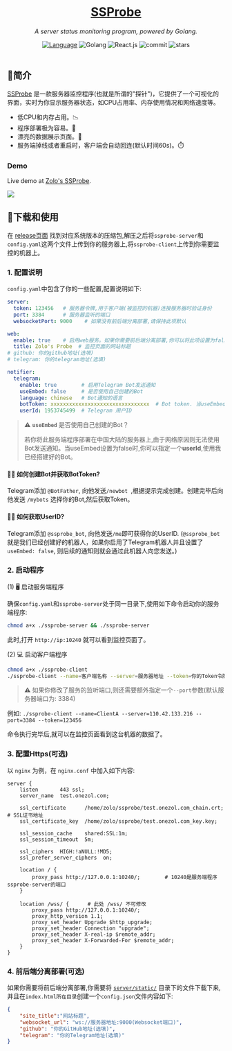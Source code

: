 <div align="center">
  <h1><a href="https://status.onezol.com">SSProbe</a></h1>
  <p><em>A server status monitoring program, powered by Golang.</em></p>
  <a href="https://github.com/realzolo/ssprobe/blob/master/README_CN.md"><img src="https://img.shields.io/badge/简体中文-000000?style=flat&logo=Academia&logoColor=%23FFFFFF" alt="Language" /><a/>
  <img src="https://img.shields.io/badge/Golang-black?style=flat&logo=Go&logoColor=white" alt="Golang" />
  <img src="https://img.shields.io/badge/React.js-black?style=flat&logo=React&logoColor=white" alt="React.js" />
  <img src="https://img.shields.io/github/last-commit/realzolo/ssprobe?&label=Last%20commit&color=CF2B5B&labelColor=black&logo=github" alt="commit"/>
  <img src="https://img.shields.io/github/stars/realzolo/ssprobe?color=%2300979D&label=Starts&labelColor=black&logo=Apache%20Spark&logoColor=%23FFFFFF" alt="stars"/>
<br/><br/>
</div>



## 🏅简介

[SSProbe](https://github.com/realzolo/ssprobe) 是一款服务器监控程序(也就是所谓的"探针")，它提供了一个可视化的界面，实时为你显示服务器状态，如CPU占用率、内存使用情况和网络速度等。

* 低CPU和内存占用。📉
* 程序部署极为容易。🚀
* 漂亮的数据展示页面。🧙
* 服务端掉线或者重启时，客户端会自动回连(默认时间60s)。⏱️

### Demo

Live demo at [Zolo's SSProbe](https://status.onezol.com/).

![](https://image.onezol.com/img/ssprobe-cn.png)

## 🎉下载和使用

在 [release页面](https://github.com/realzolo/ssprobe/releases) 找到对应系统版本的压缩包,解压之后将`ssprobe-server`和`config.yaml`这两个文件上传到你的服务器上,将`ssprobe-client`上传到你需要监控的机器上。

### 1. 配置说明

`config.yaml`中包含了你的一些配置,配置说明如下:

```yaml
server:
  token: 123456   # 服务器令牌,用于客户端(被监控的机器)连接服务器时验证身份
  port: 3384      # 服务器监听的端口
  websocketPort: 9000    # 如果没有前后端分离部署,请保持此项默认

web:
  enable: true    # 启用web服务。如果你需要前后端分离部署,你可以将此项设置为false
  title: Zolo's Probe  # 监控页面的网站标题
# github: 你的github地址(选填)
# telegram: 你的telegram地址(选填)

notifier:
  telegram:
    enable: true        # 启用Telegram Bot发送通知
    useEmbed: false     # 是否使用自己创建的Bot
    language: chinese   # Bot通知的语言
    botToken: xxxxxxxxxxxxxxxxxxxxxxxxxxxxxxxx  # Bot token. 当useEmbed为true时,此项有效。
    userId: 1953745499  # Telegram 用户ID
```

> ⚠️ **`useEmbed`** 是否使用自己创建的Bot？
>
> 若你将此服务端程序部署在中国大陆的服务器上,由于网络原因则无法使用Bot发送通知。当useEmbed设置为false时,你可以指定一个**userId**,使用我已经搭建好的Bot。

#### 🤷‍♂️ 如何创建Bot并获取BotToken?

Telegram添加 `@BotFather`, 向他发送`/newbot `,根据提示完成创建。创建完毕后向他发送 `/mybots` 选择你的Bot,然后获取Token。

#### 🤷‍♀️ 如何获取UserID?

Telegram添加 `@ssprobe_bot`, 向他发送`/me`即可获得你的UserID. (`@ssprobe_bot`就是我们已经创建好的机器人，如果你启用了Telegram机器人并且设置了`useEmbed: false`, 则后续的通知则就会通过此机器人向您发送。)

### 2. 启动程序

(1) 🖥️ 启动服务端程序

确保`config.yaml`和`ssprobe-server`处于同一目录下,使用如下命令启动你的服务端程序:

```bash
chmod a+x ./ssprobe-server && ./ssprobe-server
```

此时,打开 `http://ip:10240` 就可以看到监控页面了。 




(2) 💻 启动客户端程序

```bash
chmod a+x ./ssprobe-client
./ssprobe-client --name=客户端名称 --server=服务器地址 --token=你的Token令牌
```

> ⚠️ 如果你修改了服务的监听端口,则还需要额外指定一个`--port`参数(默认服务器端口为: 3384)

例如: `./ssprobe-client --name=ClientA --server=110.42.133.216 --port=3384 --token=123456`

命令执行完毕后,就可以在监控页面看到这台机器的数据了。

### 3. 配置Https(可选)

以 `nginx` 为例，在 `nginx.conf` 中加入如下内容:

```nginx
server {
    listen       443 ssl;
    server_name  test.onezol.com;

    ssl_certificate      /home/zolo/ssprobe/test.onezol.com_chain.crt;  # SSL证书地址
    ssl_certificate_key  /home/zolo/ssprobe/test.onezol.com_key.key;

    ssl_session_cache    shared:SSL:1m;
    ssl_session_timeout  5m;

    ssl_ciphers  HIGH:!aNULL:!MD5;
    ssl_prefer_server_ciphers  on;

    location / {
        proxy_pass http://127.0.0.1:10240/;        # 10240是服务端程序ssprobe-server的端口
    }

    location /wss/ {      # 此处 /wss/ 不可修改                         
        proxy_pass http://127.0.0.1:10240/;
        proxy_http_version 1.1;
        proxy_set_header Upgrade $http_upgrade;
        proxy_set_header Connection "upgrade";
        proxy_set_header X-real-ip $remote_addr;
        proxy_set_header X-Forwarded-For $remote_addr;
    }
}
```



### 4. 前后端分离部署(可选)

如果你需要将前后端分离部署,你需要将 [`server/static/`](https://github.com/realzolo/ssprobe/tree/master/server/static) 目录下的文件下载下来,并且在`index.html所在目录`创建一个`config.json`文件内容如下:

```json
{
    "site_title":"网站标题",
    "websocket_url": "ws://服务器地址:9000(Websocket端口)",
    "github": "你的GitHub地址(选填)",
    "telegram": "你的Telegram地址(选填)"
}
```



